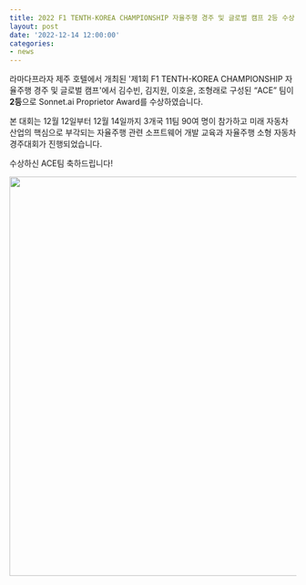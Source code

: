```yaml
---
title: 2022 F1 TENTH-KOREA CHAMPIONSHIP 자율주행 경주 및 글로벌 캠프 2등 수상
layout: post
date: '2022-12-14 12:00:00'
categories:
- news
---
```


라마다프라자 제주 호텔에서 개최된 '제1회 F1 TENTH-KOREA CHAMPIONSHIP 자율주행 경주 및 글로벌 캠프'에서 김수빈, 김지원, 이호윤, 조형래로 구성된 “ACE” 팀이 **2등**으로 Sonnet.ai Proprietor Award를 수상하였습니다. 

본 대회는 12월 12일부터 12월 14일까지 3개국 11팀 90여 명이 참가하고 미래 자동차 산업의 핵심으로 부각되는 자율주행 관련 소프트웨어 개발 교육과 자율주행 소형 자동차 경주대회가 진행되었습니다.

수상하신 ACE팀 축하드립니다!


<img src="/post_image/22_F1_tenth_2nd_prize.jpg" width="700">
